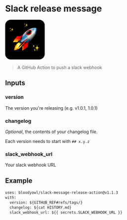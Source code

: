 # Slack release message

<img src="./icon-rounded.png" width="128" height="128" alt="" />

> A GitHub Action to push a slack webhook

## Inputs

### version

The version you're releasing (e.g. v1.0.1, 1.0.1)

### changelog

_Optional_, the contents of your changelog file.

Each version needs to start with `## x.y.z`

### slack_webhook_url

Your slack webhook URL

## Example

```
uses: bloodyowl/slack-message-release-action@v1.1.3
with:
  version: ${GITHUB_REF#refs/tags/}
  changelog: ${cat HISTORY.md}
  slack_webhook_url: ${{ secrets.SLACK_WEBHOOK_URL }}
```